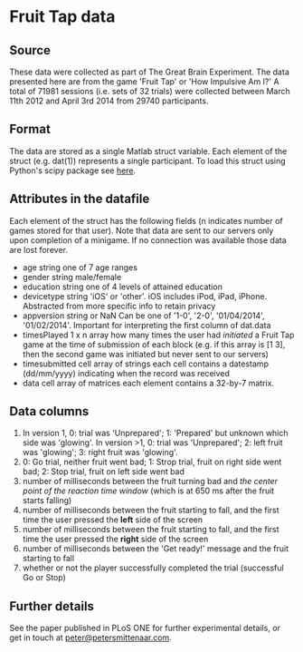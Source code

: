 # Fruit Tap data
## Source
These data were collected as part of The Great Brain Experiment. The data presented here are from the game 'Fruit Tap' or 'How Impulsive Am I?' A total of 71981 sessions (i.e. sets of 32 trials) were collected between March 11th 2012 and April 3rd 2014 from 29740 participants.
## Format
The data are stored as a single Matlab struct variable. Each element of the struct (e.g. dat(1)) represents a single participant.
To load this struct using Python's scipy package see [here](http://docs.scipy.org/doc/scipy/reference/tutorial/io.html#matlab-structs).
## Attributes in the datafile
Each element of the struct has the following fields (n indicates number of games stored for that user). Note that data are sent to our servers only upon completion of a minigame. If no connection was available those data are lost forever.
* age             string                          one of 7 age ranges
* gender          string                          male/female
* education       string                          one of 4 levels of attained education
* devicetype      string                          'iOS' or 'other'. iOS includes iPod, iPad, iPhone. Abstracted from more specific info to retain privacy
* appversion      string or NaN                   Can be one of '1-0', '2-0', '01/04/2014', '01/02/2014'. Important for interpreting the first column of dat.data
* timesPlayed     1 x n array                     how many times the user had *initiated* a Fruit Tap game at the time of submission of each block (e.g. if this array is [1 3], then the second game was initiated but never sent to our servers)
* timesubmitted   cell array of strings           each cell contains a datestamp (dd/mm/yyyy) indicating when the record was received
* data            cell array of matrices          each element contains a 32-by-7 matrix.
## Data columns
1. In version 1, 0: trial was 'Unprepared'; 1: 'Prepared' but unknown which side was 'glowing'. In version >1, 0: trial was 'Unprepared'; 2: left fruit was 'glowing'; 3: right fruit was 'glowing'.
2. 0: Go trial, neither fruit went bad; 1: Strop trial, fruit on right side went bad; 2: Stop trial, fruit on left side went bad
3. number of milliseconds between the fruit turning bad and *the center point of the reaction time window* (which is at 650 ms after the fruit starts falling)
4. number of milliseconds between the fruit starting to fall, and the first time the user pressed the **left** side of the screen
5. number of milliseconds between the fruit starting to fall, and the first time the user pressed the **right** side of the screen
6. number of milliseconds between the 'Get ready!' message and the fruit starting to fall
7. whether or not the player successfully completed the trial (successful Go or Stop)
## Further details
See the paper published in PLoS ONE for further experimental details, or get in touch at peter@petersmittenaar.com.

